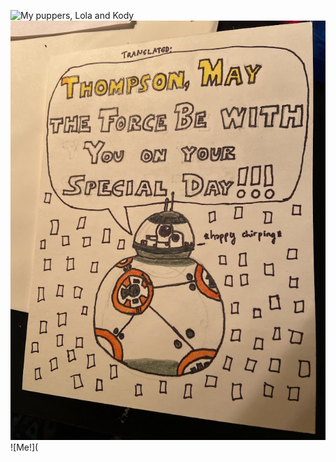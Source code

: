 











![My puppers, Lola and Kody](https://user-images.githubusercontent.com/112146112/187336857-bbbb095b-ab01-4f98-989c-0958225dee01.jpg)
![My custom Star Wars card for my friend Thompson's birthday](https://github.com/RachelJess124/RachelJess124/blob/main/images/68194940628__4D414856-9B87-4C07-B844-BF9DC2B8BFE5.jpg)
![Me!](
